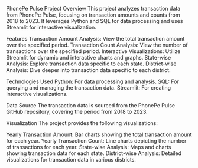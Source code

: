 PhonePe Pulse Project
Overview
This project analyzes transaction data from PhonePe Pulse, focusing on transaction amounts and counts from 2018 to 2023. It leverages Python and SQL for data processing and uses Streamlit for interactive visualization.

Features
Transaction Amount Analysis: View the total transaction amount over the specified period.
Transaction Count Analysis: View the number of transactions over the specified period.
Interactive Visualizations: Utilize Streamlit for dynamic and interactive charts and graphs.
State-wise Analysis: Explore transaction data specific to each state.
District-wise Analysis: Dive deeper into transaction data specific to each district.

Technologies Used
Python: For data processing and analysis.
SQL: For querying and managing the transaction data.
Streamlit: For creating interactive visualizations.

Data Source
The transaction data is sourced from the PhonePe Pulse GitHub repository, covering the period from 2018 to 2023.

Visualization
The project provides the following visualizations:

Yearly Transaction Amount: Bar charts showing the total transaction amount for each year.
Yearly Transaction Count: Line charts depicting the number of transactions for each year.
State-wise Analysis: Maps and charts showing transaction data for each state.
District-wise Analysis: Detailed visualizations for transaction data in various districts.
